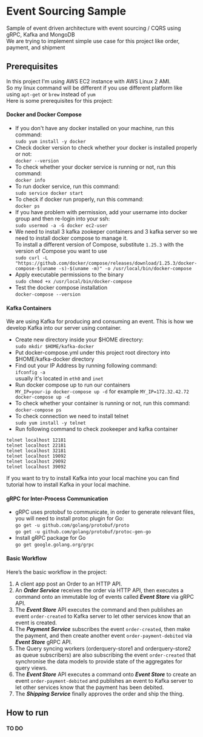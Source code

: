 # Event Sourcing Sample
Sample of event driven architecture with event sourcing / CQRS using gRPC, Kafka and MongoDB  
We are trying to implement simple use case for this project like order, payment, and shipment

Prerequisites
---
In this project I'm using AWS EC2 instance with AWS Linux 2 AMI.  
So my linux command will be different if you use different platform like using `apt-get` or `brew` instead of `yum`  
Here is some prerequisites for this project:  

#### Docker and Docker Compose
- If you don't have any docker installed on your machine, run this command:  
`sudo yum install -y docker`  
- Check docker version to check whether your docker is installed properly or not:  
`docker --version`  
- To check whether your docker service is running or not, run this command:  
`docker info`  
- To run docker service, run this command:  
`sudo service docker start`  
- To check if docker run properly, run this command:  
`docker ps`  
- If you have problem with permission, add your username into docker group and then re-login into your ssh:  
`sudo usermod -a -G docker ec2-user`  
- We need to install 3 kafka zookeper containers and 3 kafka server so we need to install docker compose to manage it.  
To install a different version of Compose, substitute `1.25.3` with the version of Compose you want to use  
`sudo curl -L "https://github.com/docker/compose/releases/download/1.25.3/docker-compose-$(uname -s)-$(uname -m)" -o /usr/local/bin/docker-compose`  
- Apply executable permissions to the binary  
`sudo chmod +x /usr/local/bin/docker-compose`  
- Test the docker compose installation  
`docker-compose --version`  

#### Kafka Containers
We are using Kafka for producing and consuming an event. This is how we develop Kafka into our server using container. 
 
- Create new directory inside your $HOME directory:  
`sudo mkdir $HOME/kafka-docker`  
- Put docker-compose.yml under this project root directory into $HOME/kafka-docker directory  
- Find out your IP Address by running following command:  
`ifconfig -a`  
usually it's located in `eth0` and `inet`
- Run docker compose up to run our containers  
`MY_IP=your-ip docker-compose up -d` for example `MY_IP=172.32.42.72 docker-compose up -d`  
- To check whether your container is running or not, run this command:  
`docker-compose ps`  
- To check connection we need to install telnet  
`sudo yum install -y telnet`  
- Run following command to check zookeeper and kafka container
```
telnet localhost 12181  
telnet localhost 22181  
telnet localhost 32181  
telnet localhost 19092  
telnet localhost 29092  
telnet localhost 39092  
```
If you want to try to install Kafka into your local machine you can find tutorial how to install Kafka in your local machine.  

#### gRPC for Inter-Process Communication
- gRPC uses protobuf to communicate, in order to generate relevant files, you will need to install protoc plugin for Go:  
`go get -u github.com/golang/protobuf/proto`  
`go get -u github.com/golang/protobuf/protoc-gen-go`  
- Install gRPC package for Go  
`go get google.golang.org/grpc`


#### Basic Workflow

Here’s the basic workflow in the project:  

1. A client app post an Order to an HTTP API.
2. An **_Order Service_** receives the order via HTTP API, then executes a command onto an immutable log of events called **_Event Store_** via gRPC API.
3. The **_Event Store_** API executes the command and then publishes an event `order-created` to Kafka server to let other services know that an event is created.
4. The **_Payment Service_** subscribes the event `order-created`, then make the payment, and then create another event `order-payment-debited` via **_Event Store_** gRPC API.
5. The Query syncing workers (orderquery-store1 and orderquery-store2 as queue subscribers) are also subscribing the event `order-created` that synchronise the data models to provide state of the aggregates for query views.
6. The **_Event Store_** API executes a command onto **_Event Store_** to create an event `order-payment-debited` and publishes an event to Kafka server to let other services know that the payment has been debited.
7. The **_Shipping Service_** finally approves the order and ship the thing.

How to run
---
#### TO DO
